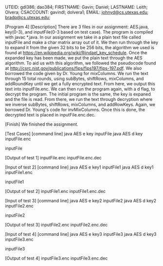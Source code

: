 UTEID: gdl386; dao384;
FIRSTNAME: Gavin; Daniel;
LASTNAME: Leith; Olvera;
CSACCOUNT: gavindl; dolvera1;
EMAIL: johnyd@cs.utexas.edu; bradp@cs.utexas.edu;

[Program 4]
[Description]
There are 3 files in our assignment: AES.java, key(0-3), and inputFile(0-3 based on test case). The program is compiled with javac *.java. In our assignment we take in a plain text file called inputFile and make a char matrix array out of it. We then run through the key to expand it from the given 32 bits to be 256 bits, the algorithm we used is found at https://en.wikipedia.org/wiki/Rijndael_key_schedule. Once the expanded key has been made, we put the plain text through the AES algorithm. To aid us with this algorithm, we followed the pseudocode found at http://csrc.nist.gov/publications/fips/fips197/fips-197.pdf. We also borrowed the code given by Dr. Young for mixColumns. We run the text through 15 total rounds, using subBytes, shiftRows, mixColumns, and addRoundKey until we get a fully encrypted text. From here, we output this text into inputFile.enc. We can then run the program again, with a d flag, to decrypt the program. The initial program is the same, the key is expaned and the file is read. From there, we run the text through decryption where we inverse subBytes, shiftRows, mixColumns, and addRowKeys. Again, we borrowed Dr. Young's code for invMixColumns. Once this is done, the decrypted text is placed in inputFile.enc.dec.
 
[Finish]
We finished the assignment.

[Test Cases]
[command line]
java AES e key inputFile
java AES d key inputFile.enc

inputFile

[Output of test 1]
inputFile.enc
inputFile.enc.dec
   
[Input of test 2]
[command line]
java AES e key1 inputFile1
java AES d key1 inputFile1.enc

inputFile1

[Output of test 2]
inputFile1.enc
inputFile1.enc.dec

[Input of test 3]
[command line]
java AES e key2 inputFile2
java AES d key2 inputFile2.enc

inputFile2

[Output of test 3]
inputFile2.enc
inputFile2.enc.dec

[Input of test 4]
[command line]
java AES e key3 inputFile3
java AES d key3 inputFile3.enc

inputFile3

[Output of test 4]
inputFile3.enc
inputFile3.enc.dec